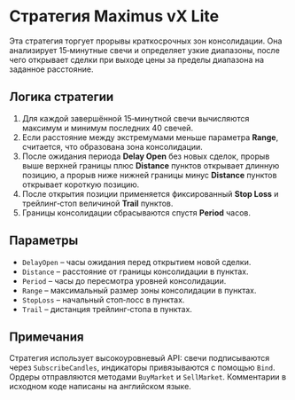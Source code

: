 # Стратегия Maximus vX Lite

Эта стратегия торгует прорывы краткосрочных зон консолидации. Она анализирует 15‑минутные свечи и определяет узкие диапазоны, после чего открывает сделки при выходе цены за пределы диапазона на заданное расстояние.

## Логика стратегии

1. Для каждой завершённой 15‑минутной свечи вычисляются максимум и минимум последних 40 свечей.
2. Если расстояние между экстремумами меньше параметра **Range**, считается, что образована зона консолидации.
3. После ожидания периода **Delay Open** без новых сделок, прорыв выше верхней границы плюс **Distance** пунктов открывает длинную позицию, а прорыв ниже нижней границы минус **Distance** пунктов открывает короткую позицию.
4. После открытия позиции применяется фиксированный **Stop Loss** и трейлинг‑стоп величиной **Trail** пунктов.
5. Границы консолидации сбрасываются спустя **Period** часов.

## Параметры

- `DelayOpen` – часы ожидания перед открытием новой сделки.
- `Distance` – расстояние от границы консолидации в пунктах.
- `Period` – часы до пересмотра уровней консолидации.
- `Range` – максимальный размер зоны консолидации в пунктах.
- `StopLoss` – начальный стоп‑лосс в пунктах.
- `Trail` – дистанция трейлинг‑стопа в пунктах.

## Примечания

Стратегия использует высокоуровневый API: свечи подписываются через `SubscribeCandles`, индикаторы привязываются с помощью `Bind`. Ордеры отправляются методами `BuyMarket` и `SellMarket`. Комментарии в исходном коде написаны на английском языке.
